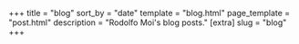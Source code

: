 +++
title = "blog"
sort_by = "date"
template = "blog.html"
page_template = "post.html"
description = "Rodolfo Moi's blog posts."
[extra]
slug = "blog"
+++


